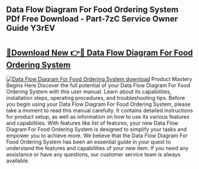 ## Data Flow Diagram For Food Ordering System PDf Free Download - Part-7zC Service Owner Guide Y3rEV

# <h2><a href="http://dfhaet.blite.top/?on=Data+Flow+Diagram+For+Food+Ordering+System">🔗Download New 👉🔴 Data Flow Diagram For Food Ordering System</a></h2>

[![Data Flow Diagram For Food Ordering System download](https://i.imgur.com/lujVjoI.png)](http://dfhaet.blite.top/?on=Data+Flow+Diagram+For+Food+Ordering+System)
Product Mastery Begins Here Discover the full potential of your Data Flow Diagram For Food Ordering System with this user manual. Learn about its capabilities, installation steps, operating procedures, and troubleshooting tips. Before you begin using your Data Flow Diagram For Food Ordering System, please take a moment to read this manual carefully. It contains detailed instructions for product setup, as well as information on how to use its various features and capabilities. With features like list of features, your new Data Flow Diagram For Food Ordering System is designed to simplify your tasks and empower you to achieve more. We believe that the Data Flow Diagram For Food Ordering System has been an essential guide in your quest to understand the features and capabilities of your new item. If you need any assistance or have any questions, our customer service team is always available.
